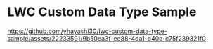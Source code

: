 # LWC Custom Data Type Sample
https://github.com/yhayashi30/lwc-custom-data-type-sample/assets/22233591/9b50ea3f-ee88-4da1-b40c-c75f239321f0

